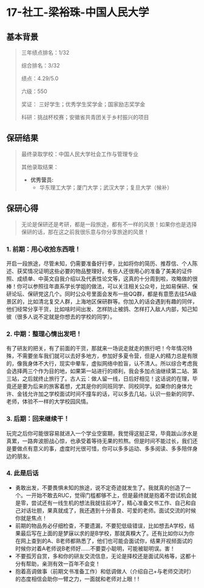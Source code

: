 # 17-社工-梁裕珠-中国人民大学



## 基本背景

> 三年绩点排名：1/32
>
> 综合排名：3/32
>
> 绩点：4.29/5.0
>
> 六级：550
>
> 奖证： 三好学生；优秀学生奖学金；国家励志奖学金
>
> 科研：挑战杯校赛；安徽省共青团关于乡村振兴的项目



## 保研结果

> 最终录取学校：中国人民大学社会工作与管理专业
>
> 其他录取结果：
>
> * **优秀营员:**
>   * 华东理工大学；厦门大学；武汉大学；复旦大学（候补）



## 保研心得

> 无论是保研还是考研，都是一段旅途，都有不一样的风景！如果你也是选择保研的话，那在这之前我很乐意与你分享旅途的风景！

### 1. 前期：用心收拾东西哦！

开启一段旅途，尽管未知，仍需要准备好行李，比如将你的简历、推荐信、个人陈述、获奖情况证明这些必要的物品整理好。有些人还很用心的准备了美美的证件照、成绩单、中英文自我介绍以及代表性论文等，这真的十分周到啦，攻略做的很棒！你可以参照往年直系学长学姐的做法，可以关注相关公众号，比如易保研、保研论坛、保研党这几个。同时公众号里面会发布一些QQ群，都是有意愿去往5A级景区的，比如清北复交人群，上海地区保研群等。你加入的话会遇到有趣的同伴，他们经常分享干货，比如啥时间出发、怎样防止被鸽、怎样打入敌人内部，知己知彼（很多人说不定就是你想去的学校的同学）。



### 2. 中期：整理心情出发吧！

有了研友的把关，有了前面的干货，那就来一场说走就走的旅行吧！今年情况特殊，不需要坐车我们就可以去好多地方，参加好多夏令营，但是人的精力总是有限的，像我身体不大行，现实中晕车，虚拟网络中脸盲，认不清人。所以综合考虑我会选择两三个作为目的地，如果第一站进行的顺利，我会多加点油继续第二站、第三站，之后就终止旅行了。古人云：做人留一线，日后好相见！这话说的在理，毕竟还是要为后来的旅客着想，尤其是你的同班同学、同校同学。如果你的身体允许、金钱允许加之学校面试时间不撞车的话，可以多去几站，认识一些新的同学、老师，体验不一样的大学校园风情。



### 3. 后期：回来继续干！

玩完之后你可能很容易就进入一个学业空窗期，我觉得这挺正常，毕竟跋山涉水是真累，一路奔波胆战心惊，也承受着等待无果的煎熬。但是时间不能过长，我们还是要做点有意义的事，虚度时光很可惜，你可以多多运动、多多阅读、多多陪伴身边的朋友。



### 4. 此是后话

* 勇敢出发，不要畏惧未知的旅途，说不定奇迹就发生了。我就真的创造了一个。一开始不敢去RUC，觉得门槛都够不上，但是最终就是抱着不尝试机会就是零，尝试还有一线生机的想法我就往前冲了，精心准备文书工作、自己和自己对话壮胆，果真就成了，我还遇到十分善良、可爱的老师。面试交流的时候你就是焦点！
* 前期的物品务必仔细检查，不要遗漏，不要犯低级错误，比如想去A学校，结果最后写在上面的是梦寐以求的是B学校，那就真糗大了。还有比如你以为你在网上查到的A、B老师都熟悉了，他们也可能会面试你，结果开视频面试的时候你对着A老师说B老师好……不要耍小聪明，可能被聪明误。害！
* 不要孤芳自赏，多和你的研友交流信息，无论是择校还是面试风格等，这都十分有帮助，亲测有效一百年不会变！
* 抱着高调做事（前期文书准备工作）和低调做人（介绍自己+与老师交流时）的态度相信会助你一臂之力，一面就和老师对上眼！!
